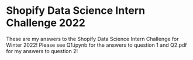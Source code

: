 # Shopify Data Science Intern Challenge 2022
These are my answers to the Shopify Data Science Intern Challenge for Winter 2022!
Please see Q1.ipynb for the answers to question 1 and Q2.pdf for my answers to question 2!

